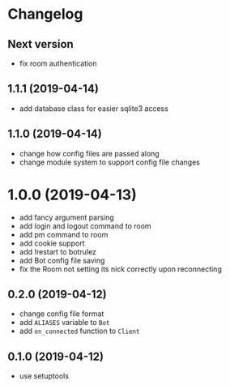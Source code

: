 # Changelog

## Next version

- fix room authentication

## 1.1.1 (2019-04-14)

- add database class for easier sqlite3 access

## 1.1.0 (2019-04-14)

- change how config files are passed along
- change module system to support config file changes

# 1.0.0 (2019-04-13)

- add fancy argument parsing
- add login and logout command to room
- add pm command to room
- add cookie support
- add !restart to botrulez
- add Bot config file saving
- fix the Room not setting its nick correctly upon reconnecting

## 0.2.0 (2019-04-12)

- change config file format
- add `ALIASES` variable to `Bot`
- add `on_connected` function to `Client`

## 0.1.0 (2019-04-12)

- use setuptools
